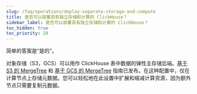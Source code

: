 ```yaml
---
slug: /faq/operations/deploy-separate-storage-and-compute
title: 是否可以部署具有独立存储和计算的 ClickHouse？
sidebar_label: 是否可以部署具有独立存储和计算的 ClickHouse？
toc_hidden: true
toc_priority: 20
---
```


简单的答案是“是的”。

对象存储（S3，GCS）可以用作 ClickHouse 表中数据的弹性主存储后端。[基于 S3 的 MergeTree](/integrations/data-ingestion/s3/index.md) 和 [基于 GCS 的 MergeTree](/integrations/data-ingestion/gcs/index.md) 指南已发布。在这种配置中，仅在计算节点上存储元数据。您可以轻松地在此设置中扩展和缩减计算资源，因为额外节点只需要复制元数据。
